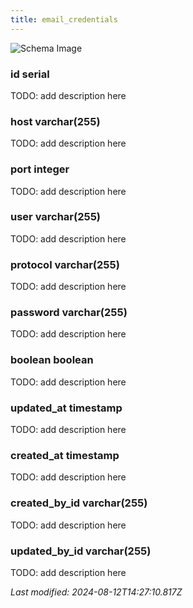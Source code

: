 ```yaml
---
title: email_credentials
---
```



![Schema Image](/img/schema/email_credentials.svg)

### id serial
TODO: add description here

### host varchar(255)
TODO: add description here

### port integer
TODO: add description here

### user varchar(255)
TODO: add description here

### protocol varchar(255)
TODO: add description here

### password varchar(255)
TODO: add description here

### boolean boolean
TODO: add description here

### updated_at timestamp
TODO: add description here

### created_at timestamp
TODO: add description here

### created_by_id varchar(255)
TODO: add description here

### updated_by_id varchar(255)
TODO: add description here


_Last modified: 2024-08-12T14:27:10.817Z_

